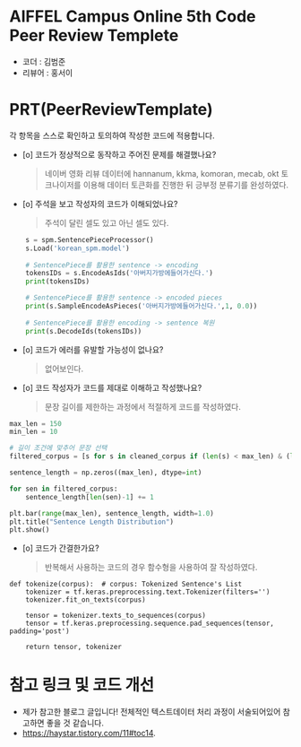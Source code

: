 # AIFFEL Campus Online 5th Code Peer Review Templete
- 코더 : 김범준
- 리뷰어 : 홍서이

# PRT(PeerReviewTemplate) 
각 항목을 스스로 확인하고 토의하여 작성한 코드에 적용합니다.

- [o] 코드가 정상적으로 동작하고 주어진 문제를 해결했나요?
  > 네이버 영화 리뷰 데이터에 hannanum, kkma, komoran, mecab, okt 토크나이저를 이용해 데이터 토큰화를 진행한 뒤 긍부정 분류기를 완성하였다.

- [o] 주석을 보고 작성자의 코드가 이해되었나요?
  >  주석이 달린 셀도 있고 아닌 셀도 있다.
```python
    s = spm.SentencePieceProcessor()
    s.Load('korean_spm.model')
 
    # SentencePiece를 활용한 sentence -> encoding
    tokensIDs = s.EncodeAsIds('아버지가방에들어가신다.')
    print(tokensIDs)

    # SentencePiece를 활용한 sentence -> encoded pieces
    print(s.SampleEncodeAsPieces('아버지가방에들어가신다.',1, 0.0))
    
    # SentencePiece를 활용한 encoding -> sentence 복원
    print(s.DecodeIds(tokensIDs))
```
- [o] 코드가 에러를 유발할 가능성이 없나요?
  > 없어보인다.
- [o] 코드 작성자가 코드를 제대로 이해하고 작성했나요?
  > 문장 길이를 제한하는 과정에서 적절하게 코드를 작성하였다.
```python
max_len = 150
min_len = 10

# 길이 조건에 맞추어 문장 선택
filtered_corpus = [s for s in cleaned_corpus if (len(s) < max_len) & (len(s) >= min_len)]

sentence_length = np.zeros((max_len), dtype=int)

for sen in filtered_corpus:
    sentence_length[len(sen)-1] += 1

plt.bar(range(max_len), sentence_length, width=1.0)
plt.title("Sentence Length Distribution")
plt.show()
```
- [o] 코드가 간결한가요?
  > 반복해서 사용하는 코드의 경우 함수형을 사용하여 잘 작성하였다.
```
def tokenize(corpus):  # corpus: Tokenized Sentence's List
    tokenizer = tf.keras.preprocessing.text.Tokenizer(filters='')
    tokenizer.fit_on_texts(corpus)
    
    tensor = tokenizer.texts_to_sequences(corpus)
    tensor = tf.keras.preprocessing.sequence.pad_sequences(tensor, padding='post')
    
    return tensor, tokenizer
```

# 참고 링크 및 코드 개선
- 제가 참고한 블로그 글입니다! 전체적인 텍스트데이터 처리 과정이 서술되어있어 참고하면 좋을 것 같습니다.
- https://haystar.tistory.com/11#toc14.
